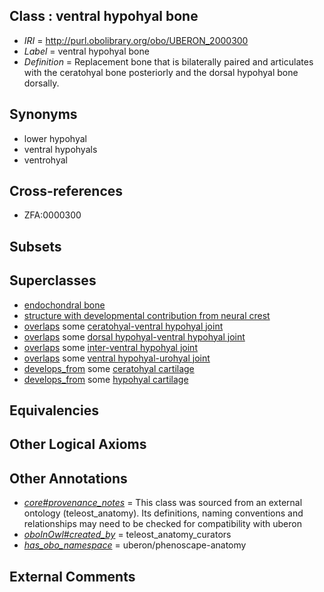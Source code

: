 
## Class : ventral hypohyal bone

 * *IRI* = http://purl.obolibrary.org/obo/UBERON_2000300
 * *Label* = ventral hypohyal bone
 * *Definition* = Replacement bone that is bilaterally paired and articulates with the ceratohyal bone posteriorly and the dorsal hypohyal bone dorsally.

## Synonyms

 * lower hypohyal
 * ventral hypohyals
 * ventrohyal

## Cross-references

 * ZFA:0000300

## Subsets


## Superclasses

 * [endochondral bone](../../UBERON/13/UBERON_0002513.md)
 * [structure with developmental contribution from neural crest](../../UBERON/14/UBERON_0010314.md)
 * [overlaps](../../RO/31/RO_0002131.md) some [ceratohyal-ventral hypohyal joint](../../UBERON/44/UBERON_2001844.md)
 * [overlaps](../../RO/31/RO_0002131.md) some [dorsal hypohyal-ventral hypohyal joint](../../UBERON/45/UBERON_2001845.md)
 * [overlaps](../../RO/31/RO_0002131.md) some [inter-ventral hypohyal joint](../../UBERON/46/UBERON_2001846.md)
 * [overlaps](../../RO/31/RO_0002131.md) some [ventral hypohyal-urohyal joint](../../UBERON/48/UBERON_2001848.md)
 * [develops_from](../../RO/02/RO_0002202.md) some [ceratohyal cartilage](../../UBERON/10/UBERON_0011610.md)
 * [develops_from](../../RO/02/RO_0002202.md) some [hypohyal cartilage](../../UBERON/12/UBERON_0011612.md)

## Equivalencies


## Other Logical Axioms


## Other Annotations

 * *[core#provenance_notes](../../core#provenance/es/core#provenance_notes.md)* = This class was sourced from an external ontology (teleost_anatomy). Its definitions, naming conventions and relationships may need to be checked for compatibility with uberon
 * *[oboInOwl#created_by](../../oboInOwl#created/by/oboInOwl#created_by.md)* = teleost_anatomy_curators
 * *[has_obo_namespace](../../ce/oboInOwl#hasOBONamespace.md)* = uberon/phenoscape-anatomy

## External Comments

